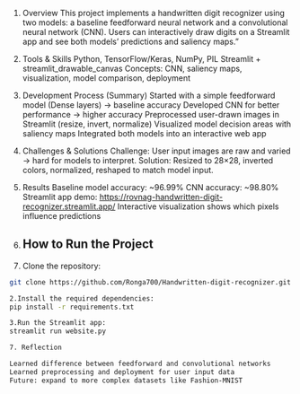 1. Overview
This project implements a handwritten digit recognizer using two models: a baseline feedforward neural network and a convolutional neural network (CNN). Users can interactively draw digits on a Streamlit app and see both models’ predictions and saliency maps.”

2. Tools & Skills
Python, TensorFlow/Keras, NumPy, PIL
Streamlit + streamlit_drawable_canvas
Concepts: CNN, saliency maps, visualization, model comparison, deployment

4. Development Process (Summary)
Started with a simple feedforward model (Dense layers) → baseline accuracy
Developed CNN for better performance → higher accuracy
Preprocessed user-drawn images in Streamlit (resize, invert, normalize)
Visualized model decision areas with saliency maps
Integrated both models into an interactive web app

4. Challenges & Solutions
Challenge: User input images are raw and varied → hard for models to interpret.
Solution: Resized to 28×28, inverted colors, normalized, reshaped to match model input.

5. Results
Baseline model accuracy: ~96.99%
CNN accuracy: ~98.80%
Streamlit app demo: https://rovnag-handwritten-digit-recognizer.streamlit.app/
Interactive visualization shows which pixels influence predictions

6. ## How to Run the Project

1. Clone the repository:
```bash
git clone https://github.com/Ronga700/Handwritten-digit-recognizer.git

2.Install the required dependencies:
pip install -r requirements.txt

3.Run the Streamlit app:
streamlit run website.py

7. Reflection

Learned difference between feedforward and convolutional networks
Learned preprocessing and deployment for user input data
Future: expand to more complex datasets like Fashion-MNIST
